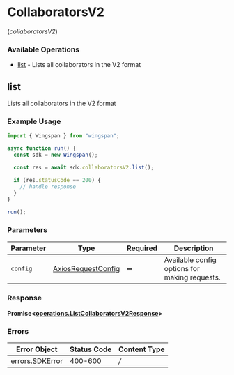 # CollaboratorsV2
(*collaboratorsV2*)

### Available Operations

* [list](#list) - Lists all collaborators in the V2 format

## list

Lists all collaborators in the V2 format

### Example Usage

```typescript
import { Wingspan } from "wingspan";

async function run() {
  const sdk = new Wingspan();

  const res = await sdk.collaboratorsV2.list();

  if (res.statusCode == 200) {
    // handle response
  }
}

run();
```

### Parameters

| Parameter                                                    | Type                                                         | Required                                                     | Description                                                  |
| ------------------------------------------------------------ | ------------------------------------------------------------ | ------------------------------------------------------------ | ------------------------------------------------------------ |
| `config`                                                     | [AxiosRequestConfig](https://axios-http.com/docs/req_config) | :heavy_minus_sign:                                           | Available config options for making requests.                |


### Response

**Promise<[operations.ListCollaboratorsV2Response](../../sdk/models/operations/listcollaboratorsv2response.md)>**
### Errors

| Error Object    | Status Code     | Content Type    |
| --------------- | --------------- | --------------- |
| errors.SDKError | 400-600         | */*             |
